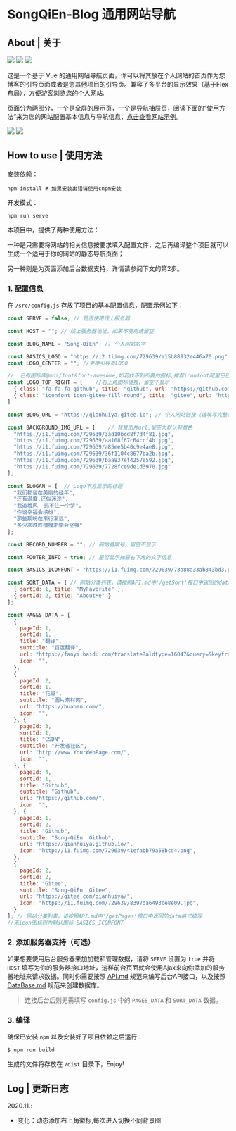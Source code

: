 # SongQiEn-Blog 通用网站导航

## About | 关于

![](https://img.shields.io/badge/Base-Vue2.2-brightgreen.svg)
![](https://img.shields.io/badge/Build-Vue--Cli3-orange.svg)
![](https://img.shields.io/badge/Installer-Npm/Yarn-red.svg)

这是一个基于 Vue 的通用网站导航页面，你可以将其放在个人网站的首页作为您博客的引导页面或者是您其他项目的引导页。兼容了多平台的显示效果（基于Flex布局），方便游客浏览您的个人网站.

页面分为两部分，一个是全屏的展示页，一个是导航抽屉页，阅读下面的“使用方法”来为您的网站配置基本信息与导航信息，[点击查看网站示例](https://qianhuiya.github.io/)。

![](https://i2.tiimg.com/729639/e901cc2f218d5e32.png)
![](https://i1.fuimg.com/729639/f9f5b430dfcac45e.png)

## How to use | 使用方法

安装依赖：

```shell
npm install # 如果安装出错请使用cnpm安装
```

开发模式：

```shell
npm run serve
```

本项目中，提供了两种使用方法：

一种是只需要将网站的相关信息按要求填入配置文件，之后再编译整个项目就可以生成一个适用于你的网站的静态导航页面；

另一种则是为页面添加后台数据支持，详情请参阅下文的第2步。

### 1. 配置信息

在 `/src/config.js` 存放了项目的基本配置信息，配置示例如下：

```js
const SERVE = false; // 是否使用线上服务器

const HOST = ""; // 线上服务器地址，如果不使用请留空

const BLOG_NAME = "Song-QiEn"; // 个人网站名字

const BASICS_LOGO = "https://i2.tiimg.com/729639/a15b88932e446a70.png" //引导页默认LOGO,此项添加需将下一项置为空,本地照片引用require
const LOGO_CENTER = ""; //更换引导页LOGO

//  已有图标库@mdi/font&font-awesome,如若找不到所要的图标,推荐iconfont阿里巴巴矢量图标库
const LOGO_TOP_RIGHT = [    //右上角图标链接，留空不显示
  { class: "fa fa fa-github", title: "github", url: "https://github.com/qianhuiya" },
  { class: "iconfont icon-gitee-fill-round", title: "gitee", url: "https://gitee.com/qianhuiya" }
]

const BLOG_URL = "https://qianhuiya.gitee.io"; // 个人网站链接（请填写完整链接）

const BACKGROUND_IMG_URL = [    // 背景图片url,留空为默认背景色
  "https://i1.fuimg.com/729639/3ad10bcd8f7d4f81.jpg",
  "https://i1.fuimg.com/729639/aa108f67c64ccf4b.jpg",
  "https://i1.fuimg.com/729639/a85ee5b40c9e4ae8.jpg",
  "https://i1.fuimg.com/729639/36f1104c8677ba2b.jpg",
  "https://i1.fuimg.com/729639/baa837ef4257e592.jpg",
  "https://i1.fuimg.com/729639/7728fce9de1d3970.jpg"
];

const SLOGAN = [  // Logo下方显示的标题
  "我们都留在美丽的经年",
  "还有温度,还似迷途",
  "我追着风  抓不住一个梦",
  "你说幸福会缤纷",
  "那些期盼在渐行渐远",
  "多少次跌跌撞撞才学会坚强"
];

const RECORD_NUMBER = ""; // 网站备案号，留空不显示

const FOOTER_INFO = true; // 是否显示抽屉右下角的文字信息

const BASICS_ICONFONT = "https://i1.fuimg.com/729639/73a88a33ab843bd3.png" //默认图标

const SORT_DATA = [ // 网站分类列表，请按照API.md中'/getSort'接口中返回的data格式填写
  { sortId: 1, title: "MyFavorite" },
  { sortId: 2, title: "AboutMe" }
];

const PAGES_DATA = [
  {
    pageId: 1,
    sortId: 1,
    title: "翻译",
    subtitle: "百度翻译",
    url: "https://fanyi.baidu.com/translate?aldtype=16047&query=&keyfrom=baidu&smartresult=dict&lang=auto2zh#auto/zh/",
    icon: "",
  },
  {
    pageId: 2,
    sortId: 1,
    title: "花瓣",
    subtitle: "图片素材网",
    url: "https://huaban.com/",
    icon: "",
  }, {
    pageId: 3,
    sortId: 1,
    title: "CSDN",
    subtitle: "开发者社区",
    url: "http://www.YourWebPage.com/",
    icon: "",
  }, {
    pageId: 4,
    sortId: 1,
    title: "Github",
    subtitle: "Github",
    url: "https://github.com/",
    icon: "",
  }, {
    pageId: 1,
    sortId: 2,
    title: "Github",
    subtitle: "Song-QiEn  Github",
    url: "https://qianhuiya.github.io/",
    icon: "http://i1.fuimg.com/729639/41efabb79a58bcd4.png",
  },
  {
    pageId: 2,
    sortId: 2,
    title: "Gitee",
    subtitle: "Song-QiEn  Gitee",
    url: "https://gitee.com/qianhuiya/",
    icon: "https://i1.fuimg.com/729639/8397da6493ce8e09.jpg",
  }
]; // 网站分类列表，请按照API.md中'/getPages'接口中返回的data格式填写
//无icon图标则为默认图标-BASICS_ICONFONT

```

### 2. 添加服务器支持（可选）
如果想要使用后台服务器来加加载和管理数据，请将 `SERVE` 设置为 `true` 并将 `HOST` 填写为你的服务器接口地址，这样前台页面就会使用Ajax来向你添加的服务器地址来请求数据。同时你需要按照 [API.md](./API.md) 规范来编写后台API接口，以及按照 [DataBase.md](./DataBase.md) 规范来创建数据库。

> 连接后台后则无需填写 `config.js` 中的 `PAGES_DATA` 和 `SORT_DATA` 数据。

### 3. 编译
确保已安装 `npm` 以及安装好了项目依赖之后运行：

```
$ npm run build
```

生成的文件将存放在 `/dist` 目录下，Enjoy!

## Log | 更新日志

2020.11.:

- 变化：动态添加右上角徽标,每次进入切换不同背景图
